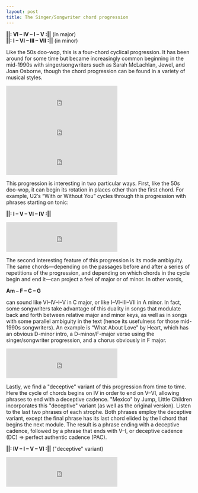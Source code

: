```yaml
---
layout: post
title: The Singer/Songwriter chord progression
---
```


**&#124;&#124;: VI – IV – I – V :&#124;&#124;** (in major)  
**&#124;&#124;: I – VI – III – VII :&#124;&#124;** (in minor)

Like the 50s doo-wop, this is a four-chord cyclical progression. It has been around for some time but became increasingly common beginning in the mid-1990s with singer/songwriters such as Sarah McLachlan, Jewel, and Joan Osborne, though the chord progression can be found in a variety of musical styles.

<iframe src="https://embed.spotify.com/?uri=spotify:track:3ozomn4PrGEKEuusxX2HpC" width="300" height="80" frameborder="0" allowtransparency="true"></iframe><br>

<iframe src="https://embed.spotify.com/?uri=spotify:track:1xNmF1Uep5OGutizZSbKvd" width="300" height="80" frameborder="0" allowtransparency="true"></iframe><br>

<iframe src="https://embed.spotify.com/?uri=spotify:track:7hZxxM8EK1cMlzMT8vxu1T" width="300" height="80" frameborder="0" allowtransparency="true"></iframe><br>

This progression is interesting in two particular ways. First, like the 50s doo-wop, it can begin its rotation in places other than the first chord. For example, U2′s “With or Without You” cycles through this progression with phrases starting on tonic:

**&#124;&#124;: I – V – VI – IV :&#124;&#124;**

<iframe src="https://embed.spotify.com/?uri=spotify:track:5JGEAz15LkPoOtFHttDtVs" width="300" height="80" frameborder="0" allowtransparency="true"></iframe><br>

The second interesting feature of this progression is its mode ambiguity. The same chords—depending on the passages before and after a series of repetitions of the progression, and depending on which chords in the cycle begin and end it—can project a feel of major or of minor. In other words,

**Am – F – C – G**

can sound like VI–IV–I–V in C major, or like I–VI–III–VII in A minor. In fact, some songwriters take advantage of this duality in songs that modulate back and forth between relative major and minor keys, as well as in songs with some parallel ambiguity in the text (hence its usefulness for those mid-1990s songwriters). An example is “What About Love” by Heart, which has an obvious D-minor intro, a D-minor/F-major verse using the singer/songwriter progression, and a chorus obviously in F major.

<iframe src="https://embed.spotify.com/?uri=spotify:track:7JmsQwxDlC89imxewJcnHO" width="300" height="80" frameborder="0" allowtransparency="true"></iframe><br>

Lastly, we find a "deceptive" variant of this progression from time to time. Here the cycle of chords begins on IV in order to end on V–VI, allowing phrases to end with a deceptive cadence. "Mexico" by Jump, Little Children incorporates this "deceptive" variant (as well as the original version). Listen to the last two phrases of each strophe. Both phrases employ the deceptive variant, except the final phrase has its last chord elided by the I chord that begins the next module. The result is a phrase ending with a deceptive cadence, followed by a phrase that ends with V–I, or deceptive cadence (DC) => perfect authentic cadence (PAC).

**&#124;&#124;: IV – I – V – VI :&#124;&#124;** ("deceptive" variant)

<iframe src="https://embed.spotify.com/?uri=spotify:track:4bAlvRdlQeyMxi6EokQduj" width="300" height="80" frameborder="0" allowtransparency="true"></iframe><br>
